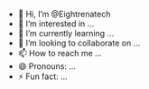 - 👋 Hi, I’m @Eightrenatech
- 👀 I’m interested in ...
- 🌱 I’m currently learning ...
- 💞️ I’m looking to collaborate on ...
- 📫 How to reach me ...
- 😄 Pronouns: ...
- ⚡ Fun fact: ...

<!---
Eightrenatech/Eightrenatech is a ✨ special ✨ repository because its `README.md` (this file) appears on your GitHub profile.
You can click the Preview link to take a look at your changes.
--->
